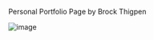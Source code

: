 Personal Portfolio Page by Brock Thigpen

![image](https://raw.githubusercontent.com/BrockThigpen/BrockThigpen.github.io/master/assets/images/demo.png)
